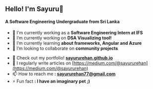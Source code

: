 <h2 align="left">Hello! I'm Sayuru👋</h1>
<h4 align="left">A Software Engineering Undergraduate from Sri Lanka</h3>

- 💜 I'm currently working as a **Software Engineering Intern at IFS**
- 🔭 I’m currently working on **DSA Visualizing tool!**
- 🌱 I’m currently learning **about frameworks, Angular and Azure**
- 👯 I’m looking to collaborate on **community projects**
<!-- - 🤝 I’m looking for help with **my community projects** -->
- 📃 Check out my portfolio! **[sayururehan.github.io](https://sayururehan.github.io/)**
- 📝 I regularly write articles on [https://medium.com/@sayururehan](https://medium.com/@sayururehan)
- 📫 How to reach me **: sayururehan77@gmail.com**
- ⚡ Fun fact **: I have an imaginary pet ;)**

<p align="left">
</p>

